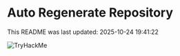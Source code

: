 # Auto Regenerate Repository

This README was last updated: 2025-10-24 19:41:22

 ![TryHackMe](https://tryhackme.com/badge/533634)